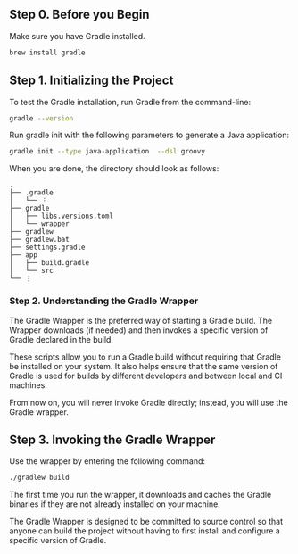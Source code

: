 ## Step 0. Before you Begin

Make sure you have Gradle installed.

```bash
brew install gradle
```

## Step 1. Initializing the Project

To test the Gradle installation, run Gradle from the command-line:

```bash
gradle --version
```
Run gradle init with the following parameters to generate a Java application:

```bash
gradle init --type java-application  --dsl groovy
```
When you are done, the directory should look as follows:

```
.
├── .gradle                 
│   └── ⋮
├── gradle                  
│   ├── libs.versions.toml  
│   └── wrapper
├── gradlew                 
├── gradlew.bat             
├── settings.gradle         
├── app                     
│   ├── build.gradle
│   └── src
└── ⋮                       
```

### Step 2. Understanding the Gradle Wrapper

The Gradle Wrapper is the preferred way of starting a Gradle build. The Wrapper downloads (if needed) and then invokes a specific version of Gradle declared in the build.

These scripts allow you to run a Gradle build without requiring that Gradle be installed on your system. It also helps ensure that the same version of Gradle is used for builds by different developers and between local and CI machines.

From now on, you will never invoke Gradle directly; instead, you will use the Gradle wrapper.

## Step 3. Invoking the Gradle Wrapper

Use the wrapper by entering the following command:

```bash
./gradlew build
```

The first time you run the wrapper, it downloads and caches the Gradle binaries if they are not already installed on your machine.

The Gradle Wrapper is designed to be committed to source control so that anyone can build the project without having to first install and configure a specific version of Gradle.

